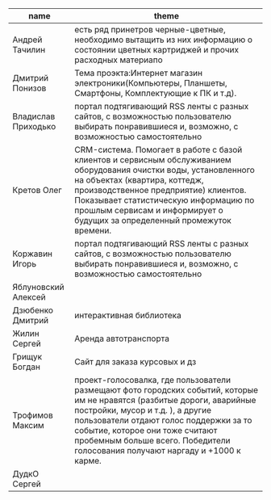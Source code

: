 | name                	| theme |   
|---------------------	|-----------------------------------------------------------------------------------------------------------------------------------------------	|
| Андрей Тачилин   	| есть ряд принетров черные-цветные, необходимо вытащить из них информацию о состоянии цветных картриджей и прочих расходных материапо|   	
| Дмитрий Понизов     	| Тема проэкта:Интернет магазин электроники(Компьютеры, Планшеты, Смартфоны, Комплектующие к ПК и т.д). |   	
| Владислав Приходько 	| портал подтягивающий RSS ленты с разных сайтов, с возможностью пользователю выбирать понравившиеся и, возможно, с возможностью самостоятельно 	|   	
| Кретов Олег 	| CRM-система. Помогает в работе с базой клиентов и сервисным обслуживанием оборудования очистки воды, установленного на объектах (квартира, коттедж, производственное предприятие) клиентов. Показывает статистическую информацию по прошлым сервисам и информирует о будущих за определенный промежуток времени.	|   
| Коржавин Игорь  	| портал подтягивающий RSS ленты с разных сайтов, с возможностью пользователю выбирать понравившиеся и, возможно, с возможностью самостоятельно 	|   	
| Яблуновский Алексей 	| 	|   
|Дзюбенко Дмитрий 	| интерактивная библиотека	|   
|Жилин Сергей 	| Аренда автотранспорта	|   
|Грищук Богдан 	| Сайт для заказа курсовых и дз 	|   
|Трофимов Максим 	|  проект-голосовалка, где пользователи размещают фото городских событий, которые им не нравятся (разбитые дороги, аварийные постройки, мусор и т.д. ), а другие пользователи отдают голос поддержки за то событие, которое они тоже считают пробемным больше всего. Победители голосования получают наргаду и +1000 к карме.	|   
|ДудкО Сергей| 	|   
